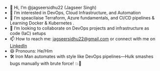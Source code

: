 - 👋 Hi, I’m @jagseersidhu22 (Jagseer Singh)
- 👀 I’m interested in DevOps, Cloud Infrastructure, and Automation
- 🌱 I’m speacilaise Terraform, Azure fundamentals, and CI/CD pipelines & Learning Docker & Kubernetes . 
- 💞️ I’m looking to collaborate on DevOps projects and infrastructure as code (IaC) setups
- 📫 How to reach me: jagseersidhu22@gmail.com or connect with me on [LinkedIn](https://www.linkedin.com/in/jagseer-singh-51b73679/)
- 😄 Pronouns: He/Him
- 🛠️ Iron Man automates with style like DevOps pipelines—Hulk smashes bugs manually with brute force! 💥🤖

